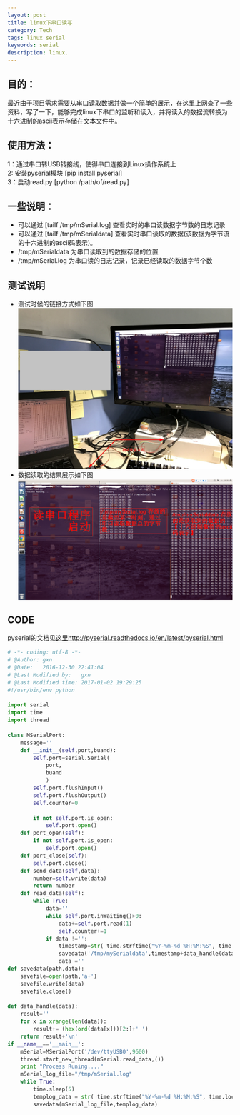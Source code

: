 ```yaml
---
layout: post
title: linux下串口读写 
category: Tech
tags: linux serial
keywords: serial
description: linux.
---
```


## 目的：
最近由于项目需求需要从串口读取数据并做一个简单的展示，在这里上网查了一些资料，写了一下，能够完成linux下串口的监听和读入，并将读入的数据流转换为十六进制的ascii表示存储在文本文件中。

## 使用方法：
1：通过串口转USB转接线，使得串口连接到Linux操作系统上   
2: 安装pyserial模块  [pip install pyserial]    
3：启动read.py       [python /path/of/read.py]    

## 一些说明：
+ 可以通过 [tailf /tmp/mSerial.log] 查看实时的串口读数据字节数的日志记录
+ 可以通过 [tailf /tmp/mSerialdata] 查看实时串口读取的数据(该数据为字节流的十六进制的ascii码表示)。
+ /tmp/mSerialdata 为串口读取到的数据存储的位置
+ /tmp/mSerial.log 为串口读的日志记录，记录已经读取的数据字节个数

## 测试说明

+ 测试时候的链接方式如下图
![connect.jpg](/public/img/pic/connect.jpg)
+ 数据读取的结果展示如下图
![connect.jpg](/public/img/pic/display.png)

## CODE
pyserial的文档见[这里http://pyserial.readthedocs.io/en/latest/pyserial.html](http://pyserial.readthedocs.io/en/latest/pyserial.html)

``` python
# -*- coding: utf-8 -*-
# @Author: gxn
# @Date:   2016-12-30 22:41:04
# @Last Modified by:   gxn
# @Last Modified time: 2017-01-02 19:29:25
#!/usr/bin/env python

import serial
import time
import thread

class MSerialPort:
	message=''
	def __init__(self,port,buand):
		self.port=serial.Serial(
			port,
			buand
			)
		self.port.flushInput()
		self.port.flushOutput()
		self.counter=0

		if not self.port.is_open:
			self.port.open()
	def port_open(self):
		if not self.port.is_open:
			self.port.open()
	def port_close(self):
		self.port.close()
	def send_data(self,data):
		number=self.write(data)
		return number
	def read_data(self):
		while True:
			data=''
			while self.port.inWaiting()>0:
				data+=self.port.read(1)
				self.counter+=1
			if data !='':
				timestamp=str( time.strftime("%Y-%m-%d %H:%M:%S", time.localtime(time.time())) )+ " "
				savedata('/tmp/mySerialdata',timestamp+data_handle(data))
				data =''
def savedata(path,data):
	savefile=open(path,'a+')
	savefile.write(data)
	savefile.close()

def data_handle(data):
	result=''
	for x in xrange(len(data)):
		result+= (hex(ord(data[x]))[2:]+' ')
	return result+'\n'
if __name__=='__main__':
	mSerial=MSerialPort('/dev/ttyUSB0',9600)
	thread.start_new_thread(mSerial.read_data,())
	print "Process Runing...."
	mSerial_log_file="/tmp/mSerial.log"
	while True:
		time.sleep(5)
		templog_data = str( time.strftime("%Y-%m-%d %H:%M:%S", time.localtime(time.time())) )+": "+ str(mSerial.counter)+'\n'
		savedata(mSerial_log_file,templog_data)
```

